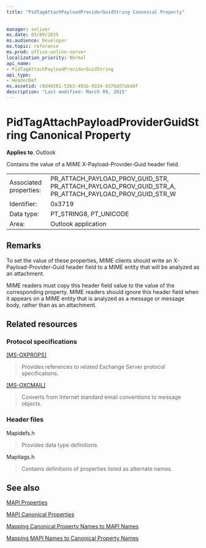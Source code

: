 ```yaml
---
title: "PidTagAttachPayloadProviderGuidString Canonical Property"
 
 
manager: soliver
ms.date: 03/09/2015
ms.audience: Developer
ms.topic: reference
ms.prod: office-online-server
localization_priority: Normal
api_name:
- PidTagAttachPayloadProviderGuidString
api_type:
- HeaderDef
ms.assetid: c9d4b561-53b3-492b-9324-9376dd7abddf
description: "Last modified: March 09, 2015"
---
```


# PidTagAttachPayloadProviderGuidString Canonical Property

  
  
**Applies to**: Outlook 
  
Contains the value of a MIME X-Payload-Provider-Guid header field.
  
|||
|:-----|:-----|
|Associated properties:  <br/> |PR_ATTACH_PAYLOAD_PROV_GUID_STR, PR_ATTACH_PAYLOAD_PROV_GUID_STR_A, PR_ATTACH_PAYLOAD_PROV_GUID_STR_W  <br/> |
|Identifier:  <br/> |0x3719  <br/> |
|Data type:  <br/> |PT_STRING8, PT_UNICODE  <br/> |
|Area:  <br/> |Outlook application  <br/> |
   
## Remarks

To set the value of these properties, MIME clients should write an X-Payload-Provider-Guid header field to a MIME entity that will be analyzed as an attachment.
  
MIME readers must copy this header field value to the value of the corresponding property. MIME readers should ignore this header field when it appears on a MIME entity that is analyzed as a message or message body, rather than as an attachment.
  
## Related resources

### Protocol specifications

[[MS-OXPROPS]](http://msdn.microsoft.com/library/f6ab1613-aefe-447d-a49c-18217230b148%28Office.15%29.aspx)
  
> Provides references to related Exchange Server protocol specifications.
    
[[MS-OXCMAIL]](http://msdn.microsoft.com/library/b60d48db-183f-4bf5-a908-f584e62cb2d4%28Office.15%29.aspx)
  
> Converts from Internet standard email conventions to message objects.
    
### Header files

Mapidefs.h
  
> Provides data type definitions.
    
Mapitags.h
  
> Contains definitions of properties listed as alternate names.
    
## See also



[MAPI Properties](mapi-properties.md)
  
[MAPI Canonical Properties](mapi-canonical-properties.md)
  
[Mapping Canonical Property Names to MAPI Names](mapping-canonical-property-names-to-mapi-names.md)
  
[Mapping MAPI Names to Canonical Property Names](mapping-mapi-names-to-canonical-property-names.md)

